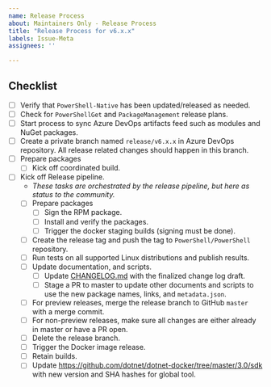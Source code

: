 ```yaml
---
name: Release Process
about: Maintainers Only - Release Process
title: "Release Process for v6.x.x"
labels: Issue-Meta
assignees: ''

---
```


<!--
This template is for maintainers to create an issues to track the release process.
Please **only** use this template if you are a maintainer.
-->

## Checklist

- [ ] Verify that `PowerShell-Native` has been updated/released as needed.
- [ ] Check for `PowerShellGet` and `PackageManagement` release plans.
- [ ] Start process to sync Azure DevOps artifacts feed such as modules and NuGet packages.
- [ ] Create a private branch named `release/v6.x.x` in Azure DevOps repository.
   All release related changes should happen in this branch.
- [ ] Prepare packages
    - [ ] Kick off coordinated build.
- [ ] Kick off Release pipeline.
    - *These tasks are orchestrated by the release pipeline, but here as status to the community.*
    - [ ] Prepare packages
        - [ ] Sign the RPM package.
        - [ ] Install and verify the packages.
        - [ ] Trigger the docker staging builds (signing must be done).
    - [ ] Create the release tag and push the tag to `PowerShell/PowerShell` repository.
    - [ ] Run tests on all supported Linux distributions and publish results.
    - [ ] Update documentation, and scripts.
        - [ ] Update [CHANGELOG.md](../../CHANGELOG.md) with the finalized change log draft.
        - [ ] Stage a PR to master to update other documents and
              scripts to use the new package names, links, and `metadata.json`.
    - [ ] For preview releases,
      merge the release branch to GitHub `master` with a merge commit.
    - [ ] For non-preview releases,
      make sure all changes are either already in master or have a PR open.
    - [ ] Delete the release branch.
    - [ ] Trigger the Docker image release.
    - [ ] Retain builds.
    - [ ] Update https://github.com/dotnet/dotnet-docker/tree/master/3.0/sdk with new version and SHA hashes for global tool.
